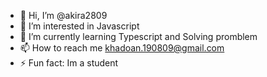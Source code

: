 - 👋 Hi, I’m @akira2809
- 👀 I’m interested in Javascript
- 🌱 I’m currently learning Typescript and Solving promblem 
- 📫 How to reach me khadoan.190809@gmail.com
- ⚡ Fun fact: Im a student 

<!---
akira2809/akira2809 is a ✨ special ✨ repository because its `README.md` (this file) appears on your GitHub profile.
You can click the Preview link to take a look at your changes.
--->
